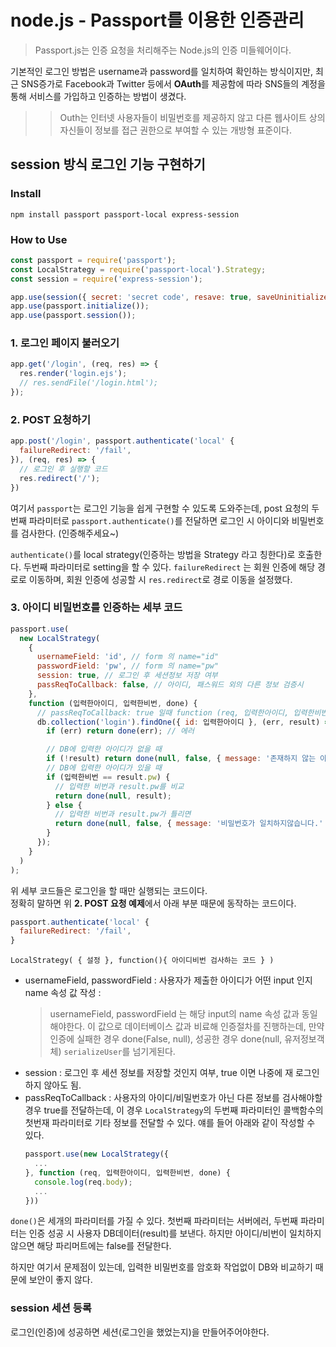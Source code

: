 # node.js - Passport를 이용한 인증관리

> Passport.js는 인증 요청을 처리해주는 Node.js의 인증 미들웨어이다.

기본적인 로그인 방법은 username과 password를 일치하여 확인하는 방식이지만, 최근
SNS증가로 Facebook과 Twitter 등에서 **OAuth**를 제공함에 따라 SNS들의 계정을 통해 서비스를 가입하고 인증하는 방법이 생겼다.

> > Outh는 인터넷 사용자들이 비밀번호를 제공하지 않고 다른 웹사이트 상의 자신들이 정보를 접근 권한으로 부여할 수 있는 개방형 표준이다.

## session 방식 로그인 기능 구현하기

### Install

```
npm install passport passport-local express-session
```

### How to Use

```js
const passport = require('passport');
const LocalStrategy = require('passport-local').Strategy;
const session = require('express-session');

app.use(session({ secret: 'secret code', resave: true, saveUninitialized: false }));
app.use(passport.initialize());
app.use(passport.session());
```

### 1. 로그인 페이지 불러오기

```js
app.get('/login', (req, res) => {
  res.render('login.ejs');
  // res.sendFile('/login.html');
});
```

### 2. POST 요청하기

```js
app.post('/login', passport.authenticate('local' {
  failureRedirect: '/fail',
}), (req, res) => {
  // 로그인 후 실행할 코드
  res.redirect('/');
})
```

여기서 `passport`는 로그인 기능을 쉽게 구현할 수 있도록 도와주는데,
post 요청의 두번째 파라미터로 `passport.authenticate()`를 전달하면 로그인 시 아이디와 비밀번호를 검사한다. (인증해주세요~)

`authenticate()`를 local strategy(인증하는 방법을 Strategy 라고 칭한다)로 호출한다. 두번째 파라미터로 setting을 할 수 있다. `failureRedirect` 는 회원 인증에 해당 경로로 이동하며,
회원 인증에 성공할 시 `res.redirect`로 경로 이동을 설정했다.

### 3. 아이디 비밀번호를 인증하는 세부 코드

```js
passport.use(
  new LocalStrategy(
    {
      usernameField: 'id', // form 의 name="id"
      passwordField: 'pw', // form 의 name="pw"
      session: true, // 로그인 후 세션정보 저장 여부
      passReqToCallback: false, // 아이디, 패스워드 외의 다른 정보 검증시
    },
    function (입력한아이디, 입력한비번, done) {
      // passReqToCallback: true 일때 function (req, 입력한아이디, 입력한비번, done)
      db.collection('login').findOne({ id: 입력한아이디 }, (err, result) => {
        if (err) return done(err); // 에러

        // DB에 입력한 아이디가 없을 때
        if (!result) return done(null, false, { message: '존재하지 않는 아이디입니다.' });
        // DB에 입력한 아이디가 있을 때
        if (입력한비번 == result.pw) {
          // 입력한 비번과 result.pw를 비교
          return done(null, result);
        } else {
          // 입력한 비번과 result.pw가 틀리면
          return done(null, false, { message: '비밀번호가 일치하지않습니다.' });
        }
      });
    }
  )
);
```

위 세부 코드들은 로그인을 할 때만 실행되는 코드이다.  
정확히 말하면 위 **2. POST 요청 예제**에서 아래 부분 때문에 동작하는 코드이다.

```js
passport.authenticate('local' {
  failureRedirect: '/fail',
}
```

`LocalStrategy( { 설정 }, function(){ 아이디비번 검사하는 코드 } )`

- usernameField, passwordField : 사용자가 제출한 아이디가 어떤 input 인지 name 속성 값 작성 :
  > usernameField, passwordField 는 해당 input의 name 속성 값과 동일해야한다. 이 값으로 데이터베이스 값과 비료해 인증절차를 진행하는데, 만약 인증에 실패한 경우 done(False, null), 성공한 경우 done(null, 유저정보객체) `serializeUser`를 넘기게된다.
- session : 로그인 후 세션 정보를 저장할 것인지 여부, true 이면 나중에 재 로그인하지 않아도 됨.
- passReqToCallback : 사용자의 아이디/비밀번호가 아닌 다른 정보를 검사해야할 경우 true를 전달하는데, 이 경우 `LocalStrategy`의 두번째 파라미터인 콜백함수의 첫번재 파라미터로 기타 정보를 전달할 수 있다. 얘를 들어 아래와 같이 작성할 수 있다.
  ```js
  passport.use(new LocalStrategy({
    ...
  }, function (req, 입력한아이디, 입력한비번, done) {
    console.log(req.body);
    ...
  }))
  ```

`done()`은 세개의 파라미터를 가질 수 있다. 첫번째 파라미터는 서버에러, 두번째 파라미터는 인증 성공 시 사용자 DB데이터(result)를 보낸다. 하지만 아이디/비번이 일치하지 않으면 해당 파리머트에는 false를 전달한다.

하지만 여기서 문제점이 있는데, 입력한 비밀번호를 암호화 작업없이 DB와 비교하기 때문에 보안이 좋지 않다.

### session 세션 등록

로그인(인증)에 성공하면 세션(로그인을 했었는지)을 만들어주어야한다.

